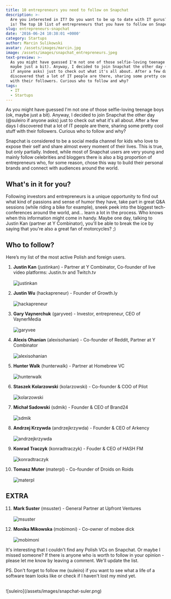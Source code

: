 ```yaml
---
title: 10 entrepreneurs you need to follow on Snapchat
description: >-
  Are you interested in IT? Do you want to be up to date with IT gurus? Here it
  is! The top 10 list of entrepreneurs that you have to follow on Snapchat!
slug: entrepreneurs-snapchat
date: '2016-06-24 10:38:01 +0000'
category: Startups
author: Marcin Sulikowski
avatar: /assets/images/marcin.jpg
image: /assets/images/snapchat_entrepreneurs.jpeg
text-preview: >-
  As you might have guessed I'm not one of those selfie-loving teenage boys (ok,
  maybe just a bit). Anyway, I decided to join Snapchat the other day (@suleiro
  if anyone asks) just to check out what it's all about. After a few days I
  discovered that a lot of IT people are there, sharing some pretty cool stuff
  with their followers. Curious who to follow and why?
tags:
  - IT
  - Startups
---
```

As you might have guessed I'm not one of those selfie-loving teenage boys (ok, maybe just a bit). Anyway, I decided to join Snapchat the other day (@suleiro if anyone asks) just to check out what it's all about. After a few days I discovered that a lot of IT people are there, sharing some pretty cool stuff with their followers. Curious who to follow and why?

Snapchat is considered to be a social media channel for kids who love to expose their self and share almost every moment of their lives. This is true, but only partially. Indeed, while most of Snapchat users are very young and mainly follow celebrities and bloggers there is also a big proportion of entrepreneurs who, for some reason, chose this way to build their personal brands and connect with audiences around the world.

## What's in it for you?

Following investors and entrepreneurs is a unique opportunity to find out what kind of passions and sense of humor they have, take part in great Q&A sessions (while riding a bike for example), sneek peek into the biggest tech-conferences around the world, and... learn a lot in the process. Who knows when this information might come in handy. Maybe one day, talking to Justin Kan (partner at Y Combinator), you'll be able to break the ice by saying that you're also a great fan of motorcycles? ;)

## Who to follow?

Here’s my list of the most active Polish and foreign users.

1. **Justin Kan** (justinkan) - Partner at Y Combinator, Co-founder of live video platforms: Justin.tv and Twitch.tv
    <br><br>
    ![justinkan](/assets/images/snapchat-justin-kan.png)

2. **Justin Wu** (hackapreneur) - Founder of Growth.ly
    <br><br>
    ![hackapreneur](/assets/images/snapchat-justin-wu.png)

3. **Gary Vaynerchuk** (garyvee) - Investor, entrepreneur, CEO of VaynerMedia
    <br><br>
    ![garyvee](/assets/images/snapchat-gary-vaynerchuk.png)

4. **Alexis Ohanian** (alexisohanian) - Co-founder of Reddit, Partner at Y Combinator
    <br><br>
    ![alexisohanian](/assets/images/snapchat-alexis-ohanian.png)

5. **Hunter Walk** (hunterwalk) - Partner at Homebrew VC
    <br><br>
    ![hunterwalk](/assets/images/snapchat-hunter-walk.png)

6. **Staszek Kolarzowski** (kolarzowski) - Co-founder & COO of Pilot
    <br><br>
    ![kolarzowski](/assets/images/snapchat-staszek-kolarzowski.png)

7. **Michał Sadowski** (sdmik) - Founder & CEO of Brand24
    <br><br>
    ![sdmik](/assets/images/snapchat-michal-sadowski.png)

8. **Andrzej Krzywda** (andrzejkrzywda) - Founder & CEO of Arkency
    <br><br>
    ![andrzejkrzywda](/assets/images/snapchat-andrzej-krzywda.png)

9. **Konrad Traczyk** (konradtraczyk) - Fouder & CEO of HASH FM
    <br><br>
    ![konradtraczyk](/assets/images/snapchat-konrad-traczyk.png)

10. **Tomasz Muter** (materpl) - Co-founder of Droids on Roids
    <br><br>
    ![materpl](/assets/images/snapchat-tomasz-muter.png)

## EXTRA

11. **Mark Suster** (msuster) - General Partner at Upfront Ventures
    <br><br>
    ![msuster](/assets/images/snapchat-mark-suster.png)

12. **Monika Mikowska** (mobimoni) - Co-owner of mobee dick
    <br><br>
    ![mobimoni](/assets/images/snapchat-monika-mikowska.png)

It's interesting that I couldn't find any Polish VCs on Snapchat. Or maybe I missed someone? If there is anyone who is worth to follow in your opinion - please let me know by leaving a comment. We'll update the list.

PS. Don't forget to follow me (suleiro) if you want to see what a life of a software team looks like or check if I haven't lost my mind yet.

<br>
![suleiro](/assets/images/snapchat-suler.png)
